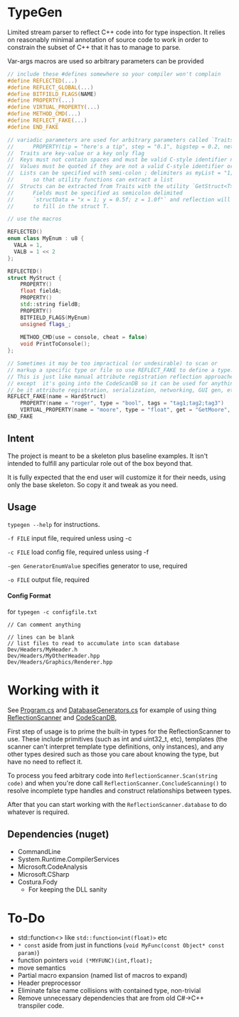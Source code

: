 # TypeGen

Limited stream parser to reflect C++ code into for type inspection. It relies on reasonably minimal annotation of source code to work in order to constrain the subset of C++ that it has to manage to parse.

Var-args macros are used so arbitrary parameters can be provided

```cpp
// include these #defines somewhere so your compiler won't complain
#define REFLECTED(...)
#define REFLECT_GLOBAL(...)
#define BITFIELD_FLAGS(NAME)
#define PROPERTY(...)
#define VIRTUAL_PROPERTY(...)
#define METHOD_CMD(...)
#define REFLECT_FAKE(...)
#define END_FAKE

// variadic parameters are used for arbitrary parameters called `Traits`
//		PROPERTY(tip = "here's a tip", step = "0.1", bigstep = 0.2, networked /*key-only trait*/)
//	Traits are key-value or a key only flag
//  Keys must not contain spaces and must be valid C-style identifier names.
//	Values must be quoted if they are not a valid C-style identifier or type name
//	Lists can be specified with semi-colon ; delimiters as myList = "1;2;3;4;5"
//  	so that utility functions can extract a list
//  Structs can be extracted from Traits with the utility `GetStruct<T>()`
//		Fields must be specified as semicolon delimited 
//		`structData = "x = 1; y = 0.5f; z = 1.0f"` and reflection will be used
//		to fill in the struct T.

// use the macros

REFLECTED()
enum class MyEnum : u8 {
  VALA = 1,
  VALB = 1 << 2
};

REFLECTED()
struct MyStruct {
    PROPERTY()
    float fieldA;
    PROPERTY()
    std::string fieldB;
    PROPERTY()
    BITFIELD_FLAGS(MyEnum)
    unsigned flags_;
    
    METHOD_CMD(use = console, cheat = false)
    void PrintToConsole();
};

// Sometimes it may be too impractical (or undesirable) to scan or 
// markup a specific type or file so use REFLECT_FAKE to define a type.
// This is just like manual attribute registration reflection approaches,
// except  it's going into the CodeScanDB so it can be used for anything, 
// be it attribute registration, serialization, networking, GUI gen, etc.
REFLECT_FAKE(name = HardStruct)
    PROPERTY(name = "roger", type = "bool", tags = "tag1;tag2;tag3")
    VIRTUAL_PROPERTY(name = "moore", type = "float", get = "GetMoore", set = "SetMoore")
END_FAKE

```



## Intent

The project is meant to be a skeleton plus baseline examples. It isn't intended to fulfill any particular role out of the box beyond that.

It is fully expected that the end user will customize it for their needs, using only the base skeleton. So copy it and tweak as you need.

## Usage

`typegen --help` for instructions.

`-f FILE` input file, required unless using -c

`-c FILE` load config file, required unless using -f

`-gen GeneratorEnumValue` specifies generator to use, required

`-o FILE` output file, required

#### Config Format

for `typegen -c configfile.txt`

```
// Can comment anything

// lines can be blank
// list files to read to accumulate into scan database
Dev/Headers/MyHeader.h
Dev/Headers/MyOtherHeader.hpp
Dev/Headers/Graphics/Renderer.hpp
```

# Working with it

See [Program.cs](.\typegen\Program.cs) and [DatabaseGenerators.cs](.\typegen\DatabaseGenerators.cs) for example of using thing [ReflectionScanner](.\typegen\ReflectionScanner.cs) and [CodeScanDB](.\typegen\CodeScanDB.cs),

First step of usage is to prime the built-in types for the ReflectionScanner to use. These include primitives (such as int and uint32_t, etc), templates (the scanner can't interpret template type definitions, only instances), and any other types desired such as those you care about knowing the type, but have no need to reflect it.

To process you feed arbitrary code into `ReflectionScanner.Scan(string code)` and when you're done call `ReflectionScanner.ConcludeScanning()` to resolve incomplete type handles and construct relationships between types.

After that you can start working with the `ReflectionScanner.database` to do whatever is required.

## Dependencies (nuget)

- CommandLine
- System.Runtime.CompilerServices
- Microsoft.CodeAnalysis
- Microsoft.CSharp
- Costura.Fody
  - For keeping the DLL sanity

# To-Do

- std::function<> like  `std::function<int(float)>` etc
- `* const`  aside from just in functions (`void MyFunc(const Object* const param)`)
- function pointers `void (*MYFUNC)(int,float);`
- move semantics
- Partial macro expansion (named list of macros to expand) 
- Header preprocessor
- Eliminate false name collisions with contained type, non-trivial
- Remove unnecessary dependencies that are from old C#->C++ transpiler code.